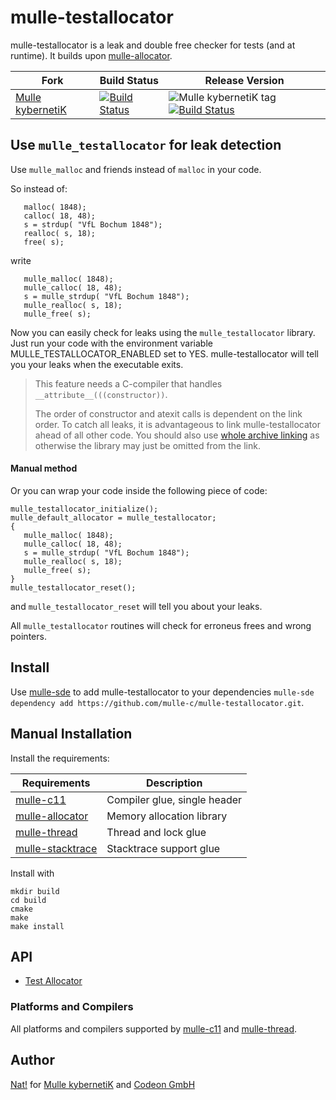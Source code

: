 # mulle-testallocator

mulle-testallocator is a leak and double free checker for tests
(and at runtime). It builds upon [mulle-allocator](//mulle-c/mulle-allocator).


Fork      |  Build Status | Release Version
----------|---------------|-----------------------------------
[Mulle kybernetiK](//github.com/mulle-c/mulle-testallocator) | [![Build Status](https://travis-ci.org/mulle-c/mulle-testallocator.svg?branch=release)](https://travis-ci.org/mulle-c/mulle-testallocator) | ![Mulle kybernetiK tag](https://img.shields.io/github/tag/mulle-c/mulle-testallocator.svg) [![Build Status](https://travis-ci.org/mulle-c/mulle-testallocator.svg?branch=release)](https://travis-ci.org/mulle-c/mulle-testallocator)

##  Use `mulle_testallocator` for leak detection

Use `mulle_malloc` and friends instead of `malloc` in your code.

So instead of:

```
   malloc( 1848);
   calloc( 18, 48);
   s = strdup( "VfL Bochum 1848");
   realloc( s, 18);
   free( s);
```

write

```
   mulle_malloc( 1848);
   mulle_calloc( 18, 48);
   s = mulle_strdup( "VfL Bochum 1848");
   mulle_realloc( s, 18);
   mulle_free( s);
```

Now you can easily check for leaks using the `mulle_testallocator` library.
Just run your code with the environment variable MULLE_TESTALLOCATOR_ENABLED
set to YES.
mulle-testallocator will tell you your leaks when the executable exits.

> This feature needs a C-compiler that handles `__attribute__(((constructor))`.
>
> The order of constructor and atexit calls is dependent on the link order.
> To catch all leaks, it is advantageous to link mulle-testallocator ahead of
> all other code. You should also use [whole archive linking](https://stackoverflow.com/questions/25038974/force-load-linker-flag-for-other-platforms) as otherwise the
> library may just be omitted from the link.


#### Manual method

Or you can wrap your code inside the following piece of code:

```
mulle_testallocator_initialize();
mulle_default_allocator = mulle_testallocator;
{
   mulle_malloc( 1848);
   mulle_calloc( 18, 48);
   s = mulle_strdup( "VfL Bochum 1848");
   mulle_realloc( s, 18);
   mulle_free( s);
}
mulle_testallocator_reset();
```

and `mulle_testallocator_reset` will tell you about your leaks.

All `mulle_testallocator` routines will check for erroneus frees and
wrong pointers.


## Install

Use [mulle-sde](//github.com/mulle-sde) to add mulle-testallocator to your
dependencies `mulle-sde dependency add https://github.com/mulle-c/mulle-testallocator.git`.


## Manual Installation

Install the requirements:


Requirements                                                 | Description
-------------------------------------------------------------|-----------------------
[mulle-c11](//github.com/mulle-c/mulle-c11)                  | Compiler glue, single header
[mulle-allocator](//github.com/mulle-c/mulle-allocator)      | Memory allocation library
[mulle-thread](//github.com/mulle-concurrent/mulle-thread)   | Thread and lock glue
[mulle-stacktrace](//github.com/mulle-core/mulle-stracktrace)| Stacktrace support glue


Install with

```
mkdir build
cd build
cmake
make
make install
```


## API

* [Test Allocator](dox/API_TESTALLOCATOR.md)


### Platforms and Compilers

All platforms and compilers supported by
[mulle-c11](//www.mulle-kybernetik.com/software/git/mulle-c11/) and
[mulle-thread](//www.mulle-kybernetik.com/software/git/mulle-thread/).


## Author

[Nat!](//www.mulle-kybernetik.com/weblog) for
[Mulle kybernetiK](//www.mulle-kybernetik.com) and
[Codeon GmbH](//www.codeon.de)
